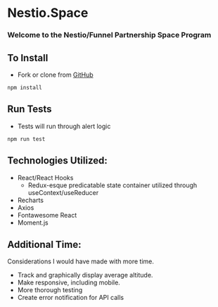 # Nestio.Space

### Welcome to the Nestio/Funnel Partnership Space Program

## To Install

- Fork or clone from [GitHub](https://github.com/Kparine/nestio.space)

```
npm install
```

## Run Tests

- Tests will run through alert logic

```
npm run test
```

## Technologies Utilized:

- React/React Hooks
  - Redux-esque predicatable state container utilized through useContext/useReducer
- Recharts
- Axios
- Fontawesome React
- Moment.js

## Additional Time:

Considerations I would have made with more time.
- Track and graphically display average altitude.
- Make responsive, including mobile.
- More thorough testing
- Create error notification for API calls
